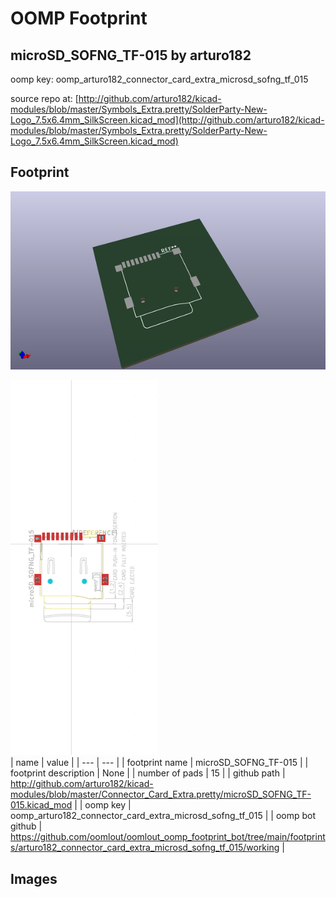 # OOMP Footprint  
## microSD_SOFNG_TF-015  by arturo182  
  
oomp key: oomp_arturo182_connector_card_extra_microsd_sofng_tf_015  
  
source repo at: [http://github.com/arturo182/kicad-modules/blob/master/Symbols_Extra.pretty/SolderParty-New-Logo_7.5x6.4mm_SilkScreen.kicad_mod](http://github.com/arturo182/kicad-modules/blob/master/Symbols_Extra.pretty/SolderParty-New-Logo_7.5x6.4mm_SilkScreen.kicad_mod)  
## Footprint  
  
[![working_kicad_pcb_3d.png](working_kicad_pcb_3d_600.png)](working_kicad_pcb_3d.png)  
  
[![working.png](working_600.png)](working.png)  
| name | value | 
| --- | --- | 
| footprint name | microSD_SOFNG_TF-015 | 
| footprint description | None | 
| number of pads | 15 | 
| github path | http://github.com/arturo182/kicad-modules/blob/master/Connector_Card_Extra.pretty/microSD_SOFNG_TF-015.kicad_mod | 
| oomp key | oomp_arturo182_connector_card_extra_microsd_sofng_tf_015 | 
| oomp bot github | https://github.com/oomlout/oomlout_oomp_footprint_bot/tree/main/footprints/arturo182_connector_card_extra_microsd_sofng_tf_015/working | 
## Images  
